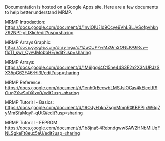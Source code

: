 Documentation is hosted on a Google Apps site. 
Here are a few documents to help better understand MRMP.

MRMP Introduction:   https://docs.google.com/document/d/1nviOIUEId9Ccye9VhLBLJvSofpvhknZ92NPf-gLIXhc/edit?usp=sharing

MRMP Arrays Graphic: https://docs.google.com/drawings/d/1ZuCUPPwMZGm2ONEIOGiRcw-fIcTl_swr_CywJMobbHE/edit?usp=sharing

MRMP Arrays:         https://docs.google.com/document/d/1M6lgg44C15ne44S3E2n2X3NURJzSX35pG62F46-Hl3I/edit?usp=sharing

MRMP Reference:      https://docs.google.com/document/d/1enh0rBecwbLMSJslOCas4kEIcctK9Ouq2XwSuiX0xe0/edit?usp=sharing

MRMP Tutorial - Basics: https://docs.google.com/document/d/19OJyHnknZsgnMmpR0KBPPIjxW6q7yMmSfaMqyF-qUtQ/edit?usp=sharing

MRMP Tutorial - EEPROM https://docs.google.com/document/d/1b8jna5l4RebndgwwSAW2HNbMlUqFNLSgkeFt8euc5aU/edit?usp=sharing

